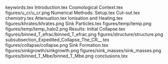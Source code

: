 keywords.tex
Introduction.tex
Cosmological Context.tex
figures/u_cr/u_cr.png
Numerical Methods: Setup.tex
Cut-out.tex
chemistry.tex
Attenuation.tex
Ionisation and Heating.tex
figures/khrates/khrates.png
Sink Particles.tex
figures/temp/temp.png
figures/temp/temp_halo2.png
Results: Initial Collapse.tex
figures/binned_T_efrac/binned_T_efrac.png
figures/structure/structure.png
subsubsection_Expedited_Collapse_The_CR__.tex
figures/collapse/collapse.png
Sink Formation.tex
figures/sinkgrowth/sinkgrowth.png
figures/sink_masses/sink_masses.png
figures/binned_T_Mbe/binned_T_Mbe.png
conclusions.tex
